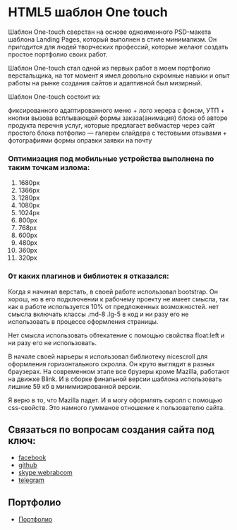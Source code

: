 # HTML5 шаблон One touch

Шаблон One-touch сверстан на основе одноименного PSD-макета шаблона Landing Pages, который выполнен в стиле минимализм. Он пригодится для людей творческих профессий, которые желают создать простое портфолио своих работ.

Шаблон One-touch стал одной из первых работ в моем портфолио верстальщика, на тот момент я имел довольно скромные навыки и опыт работы на рынке создания сайтов и адаптивной был мизирный.

Шаблон One-touch состоит из:

фиксированного адаптированного меню + лого
херера с фоном, УТП + кнопки вызова всплывающей формы заказа(анимация)
блока об авторе продукта
перечня услуг, которые предлагает вебмастер через сайт
простого блока потфолио — галереи
слайдера с тестовыми отзывами + фотографиями
формы оправки заявки на почту

### Оптимизация под мобильные устройства выполнена по таким точкам излома:

1. 1680px
2. 1366px
3. 1280px
4. 1080px
5. 1024px
6. 800px
7. 768px
8. 600px
9. 480px
10. 360px
11. 320px

### 0т каких плагинов и библиотек я отказался:

Когда я начинал верстать, в своей работе использовал bootstrap. Он хорош, но в его подключении к рабочему проекту не имеет смысла, так как в работе используется 10% от предложенных возможностей. нет смысла включать классы .md-8 .lg-5 в код и ни разу его не использовать в процессе оформления страницы.

Нет смысла использовать обтекатение с помощью свойства float:left и ни разу его не использовать.

В начале своей нарьеры я использовал библиотеку nicescroll для оформления горизонтального скролла. Он круто выглядит в разных браузерах. На современном этапе все брузеры кроме Mazilla, работают на движке Blink. И в сборке финальной версии шаблона использовать лишние 59 кб в минимизированной версии.

Я верю в то, что Mazilla падет. И я могу оформлять скролл с помощью css-свойств. Это намного гумманое отношение к пользователю сайта.

## Связаться по вопросам создания сайта под ключ:

- [facebook](https://www.facebook.com/frontendercode)
- [github](https://github.com/frontend-coder)
- [skype:webrabcom](href="skype:webrabcom")
- [telegram](https://t.me/frontendcoder)

## Портфолио

- [Портфолио](https://frontend-coder.github.io)

```

```
